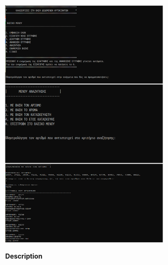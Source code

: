 <img src="https://github.com/eniro/Project_in_C/blob/master/Capture1.PNG" width="600" height="250">
<img src="https://github.com/eniro/Project_in_C/blob/master/Capture2.PNG" width="600" height="250">
<img src="https://github.com/eniro/Project_in_C/blob/master/Capture3.PNG" width="600" height="250">

<h2>Description</h2>
